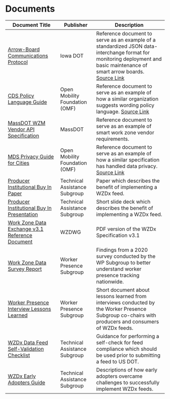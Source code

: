 # Documents
Document Title | Publisher | Description 
---|---|---
[Arrow-Board Communications Protocol](/documents/Arrow_Board_Communications_Protocol.pdf) | Iowa DOT | Reference document to serve as an example of a standardized JSON data-interchange format for monitoring deployment and basic maintenance of smart arrow boards. [Source Link](https://iowadot.gov/erl/current/IM/content/486.12ab.pdf)
[CDS Policy Language Guide](/documents/CDS_Policy_Language_Guide.pdf) | Open Mobility Foundation (OMF) | Reference document to serve as an example of how a similar organization suggests wording policy language. [Source Link](https://github.com/openmobilityfoundation/governance/blob/main/technical/OMF-CDS-Policy-Language-Guidance.md)
[MassDOT WZM Vendor API Specification](/documents/MassDOT_WZM_Appendix_A_Vendor_API_v4.0_1.1.pdf) | MassDOT | Reference document to serve as an example of smart work zone vendor requirements. 
[MDS Privacy Guide for Cities](/documents/MDS_Privacy_Guide_for_Cities.pdf) | Open Mobility Foundation (OMF) | Reference document to serve as an example of how a similar specification has handled data privacy. [Source Link](https://github.com/openmobilityfoundation/governance/blob/main/documents/OMF-MDS-Privacy-Guide-for-Cities.pdf)
[Producer Institutional Buy In Paper](/documents/Producer_Institutional_Buy_In_Paper.pdf) | Technical Assistance Subgroup | Paper which describes the benefit of implementing a WZDx feed.  
[Producer Institutional Buy In Presentation](/documents/Producer_Institutional_Buy_In_Presentation.pptx) | Technical Assistance Subgroup | Short slide deck which describes the benefit of implementing a WZDx feed.
[Work Zone Data Exchange v3.1 Reference Document](/documents/Work_Zone_Data_Exchange_v3.1_Reference_Document.pdf) | WZDWG | PDF version of the WZDx Specification v3.1 
[Work Zone Data Survey Report](/documents/Work_Zone_Data_Survey_Report_2021-03-08.pdf) | Worker Presence Subgroup | Findings from a 2020 survey conducted by the WP Subgroup to better understand worker presence tracking nationwide. 
[Worker Presence Interview Lessons Learned](documents/Worker_Presence_Two-Pager.pdf) | Worker Presence Subgroup | Short document about lessons learned from interviews conducted by the Worker Presence Subgroup co-chairs with producers and consumers of WZDx feeds. 
[WZDx Data Feed Self-Validation Checklist](/documents/WZDx_Data_Feed_Self-Validation_Checklist.docx) | Technical Assistance Subgroup | Guidance for performing a self-check for feed compliance which should be used prior to submitting a feed to US DOT.
[WZDx Early Adopters Guide](/documents/WZDx_Early_Adopters_Guide.pdf) | Technical Assistance Subgroup | Descriptions of how early adopters overcame challenges to successfully implement WZDx feeds. 
